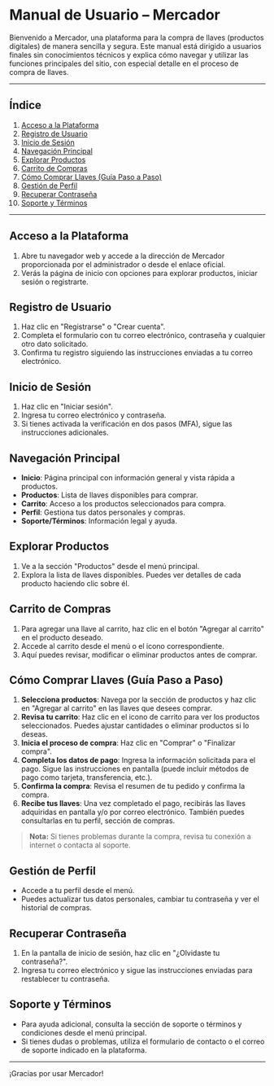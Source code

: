 # Manual de Usuario – Mercador

Bienvenido a Mercador, una plataforma para la compra de llaves (productos digitales) de manera sencilla y segura. Este manual está dirigido a usuarios finales sin conocimientos técnicos y explica cómo navegar y utilizar las funciones principales del sitio, con especial detalle en el proceso de compra de llaves.

---

## Índice
1. [Acceso a la Plataforma](#acceso-a-la-plataforma)
2. [Registro de Usuario](#registro-de-usuario)
3. [Inicio de Sesión](#inicio-de-sesión)
4. [Navegación Principal](#navegación-principal)
5. [Explorar Productos](#explorar-productos)
6. [Carrito de Compras](#carrito-de-compras)
7. [Cómo Comprar Llaves (Guía Paso a Paso)](#cómo-comprar-llaves-guía-paso-a-paso)
8. [Gestión de Perfil](#gestión-de-perfil)
9. [Recuperar Contraseña](#recuperar-contraseña)
10. [Soporte y Términos](#soporte-y-términos)

---

## Acceso a la Plataforma

1. Abre tu navegador web y accede a la dirección de Mercador proporcionada por el administrador o desde el enlace oficial.
2. Verás la página de inicio con opciones para explorar productos, iniciar sesión o registrarte.

## Registro de Usuario

1. Haz clic en "Registrarse" o "Crear cuenta".
2. Completa el formulario con tu correo electrónico, contraseña y cualquier otro dato solicitado.
3. Confirma tu registro siguiendo las instrucciones enviadas a tu correo electrónico.

## Inicio de Sesión

1. Haz clic en "Iniciar sesión".
2. Ingresa tu correo electrónico y contraseña.
3. Si tienes activada la verificación en dos pasos (MFA), sigue las instrucciones adicionales.

## Navegación Principal

- **Inicio**: Página principal con información general y vista rápida a productos.
- **Productos**: Lista de llaves disponibles para comprar.
- **Carrito**: Acceso a los productos seleccionados para compra.
- **Perfil**: Gestiona tus datos personales y compras.
- **Soporte/Términos**: Información legal y ayuda.

## Explorar Productos

1. Ve a la sección "Productos" desde el menú principal.
2. Explora la lista de llaves disponibles. Puedes ver detalles de cada producto haciendo clic sobre él.

## Carrito de Compras

1. Para agregar una llave al carrito, haz clic en el botón "Agregar al carrito" en el producto deseado.
2. Accede al carrito desde el menú o el icono correspondiente.
3. Aquí puedes revisar, modificar o eliminar productos antes de comprar.

## Cómo Comprar Llaves (Guía Paso a Paso)

1. **Selecciona productos**: Navega por la sección de productos y haz clic en "Agregar al carrito" en las llaves que desees comprar.
2. **Revisa tu carrito**: Haz clic en el icono de carrito para ver los productos seleccionados. Puedes ajustar cantidades o eliminar productos si lo deseas.
3. **Inicia el proceso de compra**: Haz clic en "Comprar" o "Finalizar compra".
4. **Completa los datos de pago**: Ingresa la información solicitada para el pago. Sigue las instrucciones en pantalla (puede incluir métodos de pago como tarjeta, transferencia, etc.).
5. **Confirma la compra**: Revisa el resumen de tu pedido y confirma la compra.
6. **Recibe tus llaves**: Una vez completado el pago, recibirás las llaves adquiridas en pantalla y/o por correo electrónico. También puedes consultarlas en tu perfil, sección de compras.

> **Nota:** Si tienes problemas durante la compra, revisa tu conexión a internet o contacta al soporte.

## Gestión de Perfil

- Accede a tu perfil desde el menú.
- Puedes actualizar tus datos personales, cambiar tu contraseña y ver el historial de compras.

## Recuperar Contraseña

1. En la pantalla de inicio de sesión, haz clic en "¿Olvidaste tu contraseña?".
2. Ingresa tu correo electrónico y sigue las instrucciones enviadas para restablecer tu contraseña.

## Soporte y Términos

- Para ayuda adicional, consulta la sección de soporte o términos y condiciones desde el menú principal.
- Si tienes dudas o problemas, utiliza el formulario de contacto o el correo de soporte indicado en la plataforma.

---

¡Gracias por usar Mercador!